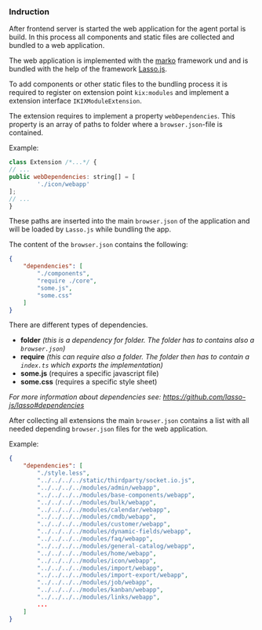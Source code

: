 ### Indruction
After frontend server is started the web application for the agent portal is build. In this process all components and static files are collected and bundled to a web application.

The web application is implemented with the [marko](https://markojs.com/) framework und and is bundled with the help of the framework [Lasso.js](https://github.com/lasso-js/lasso).

To add components or other static files to the bundling process it is required to register on extension point `kix:modules` and implement a extension interface `IKIXModuleExtension`.

The extension requires to implement a property `webDependencies`. This property is an array of paths to folder where a `browser.json`-file is contained.

Example: 
``` javascript
class Extension /*...*/ {
// ...
public webDependencies: string[] = [
        './icon/webapp'
];
// ...
}
```

These paths are inserted into the main `browser.json` of the application and will be loaded by `Lasso.js` while bundling the app.

The content of the `browser.json` contains the following:
```json
{
    "dependencies": [
        "./components",
        "require ./core",
        "some.js",
        "some.css"
    ]
}
```

There are different types of dependencies.
* **folder** *(this is a dependency for folder. The folder has to contains also a `browser.json`)*
* **require** *(this can require also a folder. The folder then has to contain a `index.ts` which exports the implementation)*
* **some.js** (requires a specific javascript file)
* **some.css** (requires a specific style sheet)

*For more information about dependencies see: https://github.com/lasso-js/lasso#dependencies*

After collecting all extensions the main `browser.json` contains a list with all needed depending `browser.json` files for the web application.

Example:
```json
{
    "dependencies": [
        "./style.less",
        "../../../../static/thirdparty/socket.io.js",
        "../../../../modules/admin/webapp",
        "../../../../modules/base-components/webapp",
        "../../../../modules/bulk/webapp",
        "../../../../modules/calendar/webapp",
        "../../../../modules/cmdb/webapp",
        "../../../../modules/customer/webapp",
        "../../../../modules/dynamic-fields/webapp",
        "../../../../modules/faq/webapp",
        "../../../../modules/general-catalog/webapp",
        "../../../../modules/home/webapp",
        "../../../../modules/icon/webapp",
        "../../../../modules/import/webapp",
        "../../../../modules/import-export/webapp",
        "../../../../modules/job/webapp",
        "../../../../modules/kanban/webapp",
        "../../../../modules/links/webapp",
        ...
    ]
}
```

